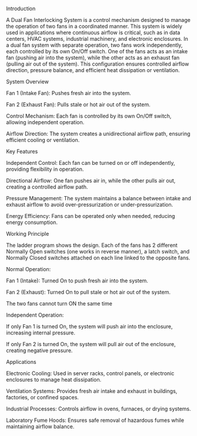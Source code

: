 Introduction 

A Dual Fan Interlocking System is a control mechanism designed to manage the operation of two fans in a coordinated manner. This system is widely used in applications where continuous airflow is critical, such as in data centers, HVAC systems, industrial machinery, and electronic enclosures. In a dual fan system with separate operation, two fans work independently, each controlled by its own On/Off switch. One of the fans acts as an intake fan (pushing air into the system), while the other acts as an exhaust fan (pulling air out of the system). This configuration ensures controlled airflow direction, pressure balance, and efficient heat dissipation or ventilation. 

System Overview 

Fan 1 (Intake Fan): Pushes fresh air into the system. 

Fan 2 (Exhaust Fan): Pulls stale or hot air out of the system. 

Control Mechanism: Each fan is controlled by its own On/Off switch, allowing independent operation. 

Airflow Direction: The system creates a unidirectional airflow path, ensuring efficient cooling or ventilation. 

Key Features 

Independent Control: Each fan can be turned on or off independently, providing flexibility in operation. 

Directional Airflow: One fan pushes air in, while the other pulls air out, creating a controlled airflow path. 

Pressure Management: The system maintains a balance between intake and exhaust airflow to avoid over-pressurization or under-pressurization. 

Energy Efficiency: Fans can be operated only when needed, reducing energy consumption. 

Working Principle 

The ladder program shows the design. Each of the fans has 2 different Normally Open switches (one works in reverse manner), a latch switch, and Normally Closed switches attached on each line linked to the opposite fans. 

Normal Operation: 

Fan 1 (Intake): Turned On to push fresh air into the system. 

Fan 2 (Exhaust): Turned On to pull stale or hot air out of the system. 

The two fans cannot turn ON the same time 

Independent Operation: 

If only Fan 1 is turned On, the system will push air into the enclosure, increasing internal pressure. 

If only Fan 2 is turned On, the system will pull air out of the enclosure, creating negative pressure. 

Applications 

Electronic Cooling: Used in server racks, control panels, or electronic enclosures to manage heat dissipation. 

Ventilation Systems: Provides fresh air intake and exhaust in buildings, factories, or confined spaces. 

Industrial Processes: Controls airflow in ovens, furnaces, or drying systems. 

Laboratory Fume Hoods: Ensures safe removal of hazardous fumes while maintaining airflow balance. 

 
